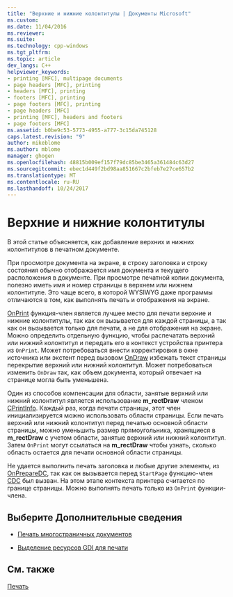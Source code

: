 ```yaml
---
title: "Верхние и нижние колонтитулы | Документы Microsoft"
ms.custom: 
ms.date: 11/04/2016
ms.reviewer: 
ms.suite: 
ms.technology: cpp-windows
ms.tgt_pltfrm: 
ms.topic: article
dev_langs: C++
helpviewer_keywords:
- printing [MFC], multipage documents
- page headers [MFC], printing
- headers [MFC], printing
- footers [MFC], printing
- page footers [MFC], printing
- page headers [MFC]
- printing [MFC], headers and footers
- page footers [MFC]
ms.assetid: b0be9c53-5773-4955-a777-3c15da745128
caps.latest.revision: "9"
author: mikeblome
ms.author: mblome
manager: ghogen
ms.openlocfilehash: 48815b009ef157f79dc85be3465a361484c63d27
ms.sourcegitcommit: ebec1d449f2bd98aa851667c2bfeb7e27ce657b2
ms.translationtype: MT
ms.contentlocale: ru-RU
ms.lasthandoff: 10/24/2017
---
```

# <a name="headers-and-footers"></a>Верхние и нижние колонтитулы
В этой статье объясняется, как добавление верхних и нижних колонтитулов в печатном документе.  
  
 При просмотре документа на экране, в строку заголовка и строку состояния обычно отображается имя документа и текущего расположения в документе. При просмотре печатной копии документа, полезно иметь имя и номер страницы в верхнем или нижнем колонтитуле. Это чаще всего, в которой WYSIWYG даже программы отличаются в том, как выполнять печать и отображения на экране.  
  
 [OnPrint](../mfc/reference/cview-class.md#onprint) функция-член является лучшее место для печати верхние и нижние колонтитулы, так как он вызывается для каждой страницы, а так как он вызывается только для печати, а не для отображения на экране. Можно определить отдельную функцию, чтобы распечатать верхний или нижний колонтитул и передать его в контекст устройства принтера из `OnPrint`. Может потребоваться внести корректировки в окне источника или экстент перед вызовом [OnDraw](../mfc/reference/cview-class.md#ondraw) избежать текст страницы перекрытие верхний или нижний колонтитул. Может потребоваться изменить `OnDraw` так, как объем документа, который отвечает на странице могла быть уменьшена.  
  
 Один из способов компенсации для области, занятые верхний или нижний колонтитул является использование **m_rectDraw** членом [CPrintInfo](../mfc/reference/cprintinfo-structure.md). Каждый раз, когда печати страницы, этот член инициализируется можно использовать области страницы. Если печать верхний или нижний колонтитул перед печатью основной области страницы, можно уменьшить размер прямоугольника, хранящиеся в **m_rectDraw** с учетом области, занятые верхний или нижний колонтитул. Затем `OnPrint` могут ссылаться на **m_rectDraw** чтобы узнать, сколько область остается для печати основной области страницы.  
  
 Не удается выполнить печать заголовка и любые другие элементы, из [OnPrepareDC](../mfc/reference/cview-class.md#onpreparedc), так как он вызывается перед `StartPage` функцию-член [CDC](../mfc/reference/cdc-class.md) был вызван. На этом этапе контекста принтера считается по границе страницы. Можно выполнять печать только из `OnPrint` функции-члена.  
  
## <a name="what-do-you-want-to-know-more-about"></a>Выберите Дополнительные сведения  
  
-   [Печать многостраничных документов](../mfc/multipage-documents.md)  
  
-   [Выделение ресурсов GDI для печати](../mfc/allocating-gdi-resources.md)  
  
## <a name="see-also"></a>См. также  
 [Печать](../mfc/printing.md)

